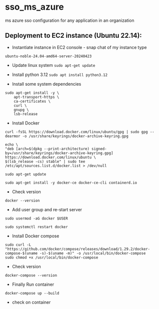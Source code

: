 # sso_ms_azure
ms azure sso configuration for any application in an organization


## Deployment to EC2 instance (Ubuntu 22.14):
- Instantiate instance in EC2 console - snap chat of my instance type
```
ubuntu-noble-24.04-amd64-server-20240423
```
- Update linux system
```sudo apt-get update```

- Install python 3.12
```sudo apt install python3.12```

- Install some system dependencies
```
sudo apt-get install -y \
    apt-transport-https \
    ca-certificates \
    curl \
    gnupg \
    lsb-release
```
- Install Docker
```
curl -fsSL https://download.docker.com/linux/ubuntu/gpg | sudo gpg --dearmor -o /usr/share/keyrings/docker-archive-keyring.gpg

echo \
"deb [arch=$(dpkg --print-architecture) signed-by=/usr/share/keyrings/docker-archive-keyring.gpg] https://download.docker.com/linux/ubuntu \
$(lsb_release -cs) stable" | sudo tee /etc/apt/sources.list.d/docker.list > /dev/null

sudo apt-get update

sudo apt-get install -y docker-ce docker-ce-cli containerd.io

```

- Check version
```
docker --version

```

- Add user group and re-start server
```
sudo usermod -aG docker $USER

sudo systemctl restart docker
```
- Install Docker compose
```
sudo curl -L "https://github.com/docker/compose/releases/download/1.29.2/docker-compose-$(uname -s)-$(uname -m)" -o /usr/local/bin/docker-compose
sudo chmod +x /usr/local/bin/docker-compose
```

- Check version
```
docker-compose --version
```




- Finally Run container
```
docker-compose up --build

```

- check on container
```docker-compose ps
```
